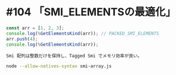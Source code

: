 # #104 「SMI_ELEMENTSの最適化」

```javascript
const arr = [1, 2, 3];
console.log(%GetElementsKind(arr)); // PACKED_SMI_ELEMENTS
arr.push(4);
console.log(%GetElementsKind(arr));
```

```text
Smi 配列は整数だけを保持し、Tagged Smi でメモリ効率が良い。
```

```bash
node --allow-natives-syntax smi-array.js
```
